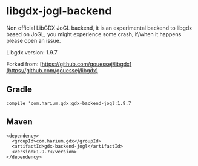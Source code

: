 # libgdx-jogl-backend

Non official LibGDX JoGL backend, it is an experimental backend to
libgdx based on JoGL, you might experience some crash, if/when it
happens please open an issue.

Libgdx version: 1.9.7

Forked from: [https://github.com/gouessej/libgdx](https://github.com/gouessej/libgdx)


## Gradle
```
compile 'com.harium.gdx:gdx-backend-jogl:1.9.7
```

## Maven
```
<dependency>
  <groupId>com.harium.gdx</groupId>
  <artifactId>gdx-backend-jogl</artifactId>
  <version>1.9.7</version>
</dependency>
```
